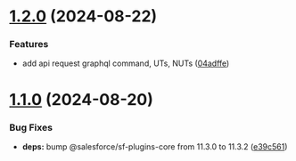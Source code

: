 # [1.2.0](https://github.com/salesforcecli/plugin-api/compare/1.1.0...1.2.0) (2024-08-22)

### Features

- add api request graphql command, UTs, NUTs ([04adffe](https://github.com/salesforcecli/plugin-api/commit/04adffea2543c2a018becacb7b4f22db7313b4b9))

# [1.1.0](https://github.com/salesforcecli/plugin-api/compare/e39c5610c36670bd59d86af4b9f0b23b0a0f6dfe...1.1.0) (2024-08-20)

### Bug Fixes

- **deps:** bump @salesforce/sf-plugins-core from 11.3.0 to 11.3.2 ([e39c561](https://github.com/salesforcecli/plugin-api/commit/e39c5610c36670bd59d86af4b9f0b23b0a0f6dfe))
